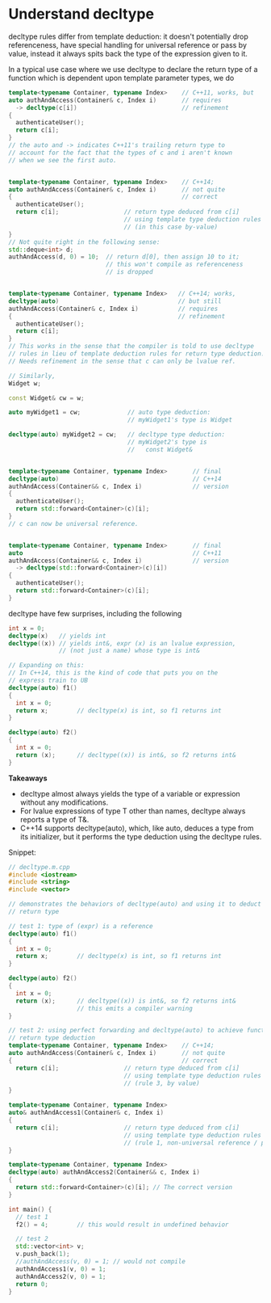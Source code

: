 # Understand decltype

decltype rules differ from template deduction: it doesn't potentially drop referenceness, have special handling for universal reference or pass by value, instead it always spits back the type of the expression given to it.

In a typical use case where we use decltype to declare the return type of a function which is dependent upon template parameter types, we do

```cpp
template<typename Container, typename Index>    // C++11, works, but
auto authAndAccess(Container& c, Index i)       // requires
  -> decltype(c[i])                             // refinement
{
  authenticateUser();
  return c[i];
}
// the auto and -> indicates C++11's trailing return type to
// account for the fact that the types of c and i aren't known
// when we see the first auto. 


template<typename Container, typename Index>    // C++14;
auto authAndAccess(Container& c, Index i)       // not quite
{                                               // correct
  authenticateUser();
  return c[i];                  // return type deduced from c[i]
                                // using template type deduction rules
                                // (in this case by-value)
}
// Not quite right in the following sense:
std::deque<int> d;
authAndAccess(d, 0) = 10;  // return d[0], then assign 10 to it;
                           // this won't compile as referenceness
                           // is dropped


template<typename Container, typename Index>   // C++14; works,
decltype(auto)                                 // but still
authAndAccess(Container& c, Index i)           // requires
{                                              // refinement
  authenticateUser();
  return c[i];
}
// This works in the sense that the compiler is told to use decltype
// rules in lieu of template deduction rules for return type deduction.
// Needs refinement in the sense that c can only be lvalue ref.

// Similarly,
Widget w;

const Widget& cw = w;

auto myWidget1 = cw;             // auto type deduction:
                                 // myWidget1's type is Widget

decltype(auto) myWidget2 = cw;   // decltype type deduction:
                                 // myWidget2's type is
                                 //   const Widget&


template<typename Container, typename Index>       // final
decltype(auto)                                     // C++14
authAndAccess(Container&& c, Index i)              // version
{
  authenticateUser();
  return std::forward<Container>(c)[i];
}
// c can now be universal reference.


template<typename Container, typename Index>       // final
auto                                               // C++11
authAndAccess(Container&& c, Index i)              // version
  -> decltype(std::forward<Container>(c)[i])
{
  authenticateUser();
  return std::forward<Container>(c)[i];
}
```

decltype have few surprises, including the following
```cpp
int x = 0;
decltype(x)   // yields int
decltype((x)) // yields int&, expr (x) is an lvalue expression, 
              // (not just a name) whose type is int&

// Expanding on this:
// In C++14, this is the kind of code that puts you on the
// express train to UB
decltype(auto) f1()
{
  int x = 0;
  return x;        // decltype(x) is int, so f1 returns int
}

decltype(auto) f2()
{
  int x = 0;
  return (x);      // decltype((x)) is int&, so f2 returns int&
}
```

**Takeaways**

* decltype almost always yields the type of a variable or expression without any modifications.
* For lvalue expressions of type T other than names, decltype always reports a type of T&.
* C++14 supports decltype(auto), which, like auto, deduces a type from its initializer, but it performs the type deduction using the decltype rules.


Snippet:
```cpp
// decltype.m.cpp
#include <iostream>
#include <string>
#include <vector>

// demonstrates the behaviors of decltype(auto) and using it to deduct function
// return type

// test 1: type of (expr) is a reference
decltype(auto) f1()
{
  int x = 0;
  return x;        // decltype(x) is int, so f1 returns int
}

decltype(auto) f2()
{
  int x = 0;
  return (x);      // decltype((x)) is int&, so f2 returns int&
                   // this emits a compiler warning
}

// test 2: using perfect forwarding and decltype(auto) to achieve function
// return type deduction
template<typename Container, typename Index>    // C++14;
auto authAndAccess(Container& c, Index i)       // not quite
{                                               // correct
  return c[i];                  // return type deduced from c[i]
                                // using template type deduction rules
                                // (rule 3, by value)
}

template<typename Container, typename Index>
auto& authAndAccess1(Container& c, Index i)
{
  return c[i];                  // return type deduced from c[i]
                                // using template type deduction rules
                                // (rule 1, non-universal reference / pointer)
}

template<typename Container, typename Index>
decltype(auto) authAndAccess2(Container&& c, Index i)
{
  return std::forward<Container>(c)[i]; // The correct version
}

int main() {
  // test 1
  f2() = 4;        // this would result in undefined behavior

  // test 2
  std::vector<int> v;
  v.push_back(1);
  //authAndAccess(v, 0) = 1; // would not compile
  authAndAccess1(v, 0) = 1;
  authAndAccess2(v, 0) = 1;
  return 0;
}

```
